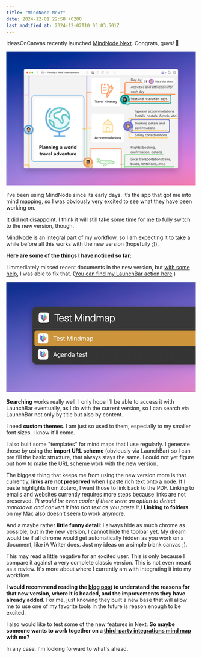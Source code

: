 ```yaml
---
title: "MindNode Next"
date: 2024-12-01 22:58 +0200
last_modified_at: 2024-12-02T10:03:03.501Z
---
```


IdeasOnCanvas recently launched [MindNode Next](https://mindnode.com/post/mindnode-next-for-iphone-ipad-and-mac). Congrats, guys! 🎉  

![Mindnode Next Press Screenshot](/assets/images/mindnode_next.jpg)

I've been using MindNode since its early days. It’s the app that got me into mind mapping, so I was obviously very excited to see what they have been working on.  

It did not disappoint. I think it will still take some time for me to fully switch to the new version, though.  

MindNode is an integral part of my workflow, so I am expecting it to take a while before all this works with the new version (hopefully ;)).  

**Here are some of the things I have noticed so far:**  

I immediately missed recent documents in the new version, but [with some help](https://mastodon.cloud/@markusms/113511452877811649), I was able to fix that. ([You can find my LaunchBar action here](https://github.com/Ptujec/LaunchBar/tree/master/Recent-MindNodeNext-Documents).) 

![Mindnode Next Press Screenshot](/assets/images/mindnode_next_lbaction.jpg)

**Searching** works really well. I only hope I’ll be able to access it with LaunchBar eventually, as I do with the current version, so I can search via LaunchBar not only by title but also by content.  

I need **custom themes**. I am just so used to them, especially to my smaller font sizes. I know it'll come. 

I also built some "templates" for mind maps that I use regularly. I generate those by using the **import URL scheme** (obviously via LaunchBar) so I can pre fill the basic structure, that always stays the same. I could not yet figure out how to make the URL scheme work with the new version.  

The biggest thing that keeps me from using the new version more is that currently, **links are not preserved** when I paste rich text onto a node. If I paste highlights from Zotero, I want those to link back to the PDF. Linking to emails and websites currently requires more steps because links are not preserved. *(It would be even cooler if there were an option to detect markdown and convert it into rich text as you paste it.)*  **Linking to folders** on my Mac also doesn't seem to work anymore.  

And a maybe rather **little funny detail**: I always hide as much chrome as possible, but in the new version, I cannot hide the toolbar yet. My dream would be if all chrome would get automatically hidden as you work on a document, like iA Writer does. Just my ideas on a simple blank canvas ;). 

This may read a little negative for an excited user. This is only because I compare it against a very complete classic version. This is not even meant as a review. It's more about where I currently am with integrating it into my workflow.

**I would recommend reading the [blog post](https://mindnode.com/post/mindnode-next-for-iphone-ipad-and-mac) to understand the reasons for that new version, where it is headed, and the improvements they have already added.** For me, just knowing they built a new base that will allow me to use one of my favorite tools in the future is reason enough to be excited.

I also would like to test some of the new features in Next. **So maybe someone wants to work together on a [third-party integrations mind map](https://www.icloud.com/share/039wg3nchAr-mt-7g9OKUNZbA#Mindmap_4) with me?**

In any case, I'm looking forward to what's ahead.